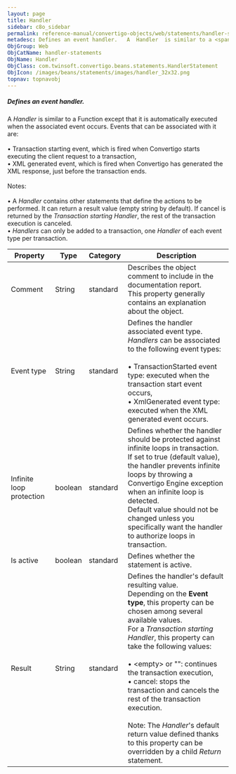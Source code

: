 ```yaml
---
layout: page
title: Handler
sidebar: c8o_sidebar
permalink: reference-manual/convertigo-objects/web/statements/handler-statements/handler/
metadesc: Defines an event handler.   A  Handler  is similar to a <span class="computer">Function  except that it is automatically executed when the associated 
ObjGroup: Web
ObjCatName: handler-statements
ObjName: Handler
ObjClass: com.twinsoft.convertigo.beans.statements.HandlerStatement
ObjIcon: /images/beans/statements/images/handler_32x32.png
topnav: topnavobj
---
```

##### Defines an event handler. 

A <i>Handler</i> is similar to a <span class="computer">Function</span> except that it is automatically executed when the associated event occurs. Events that can be associated with it are:<br/><br/>• Transaction starting event, which is fired when Convertigo starts executing the client request to a transaction, <br/>• XML generated event, which is fired when Convertigo has generated the XML response, just before the transaction ends.<br/><br/><span class="orangetwinsoft">Notes:</span><br/><br/>• A <i>Handler</i> contains other statements that define the actions to be performed. It can return a result value (empty string by default). If <span class="computer">cancel</span> is returned by the <i>Transaction starting Handler</i>, the rest of the transaction execution is canceled.<br/>• <i>Handlers</i> can only be added to a transaction, one <i>Handler</i> of each event type per transaction.<br/>

Property | Type | Category | Description
--- | --- | --- | ---
Comment | String | standard | Describes the object comment to include in the documentation report.<br/>This property generally contains an explanation about the object.
Event type | String | standard | Defines the handler associated event type.<br/><i>Handlers</i> can be associated to the following event types:<br/><br/>• <span class="computer">TransactionStarted</span> event type: executed when the transaction start event occurs, <br/>• <span class="computer">XmlGenerated</span> event type: executed when the XML generated event occurs.<br/>
Infinite loop protection | boolean | standard | Defines whether the handler should be protected against infinite loops in transaction.<br/>If set to <span class="computer">true</span> (default value), the handler prevents infinite loops by throwing a Convertigo Engine exception when an infinite loop is detected. <br/>Default value should not be changed unless you specifically want the handler to authorize loops in transaction.
Is active | boolean | standard | Defines whether the statement is active.
Result | String | standard | Defines the handler's default resulting value.<br/>Depending on the <b>Event type</b>, this property can be chosen among several available values.<br/>For a <i>Transaction starting Handler</i>, this property can take the following values:<br/><br/>• <span class="computer">&lt;empty&gt;</span> or <span class="computer">""</span>: continues the transaction execution, <br/>• <span class="computer">cancel</span>: stops the transaction and cancels the rest of the transaction execution. <br/><br/><span class="orangetwinsoft">Note:</span> The <i>Handler</i>'s default return value defined thanks to this property can be overridden by a child <i>Return</i> statement.
